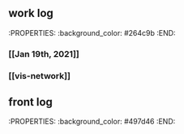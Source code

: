 ## work log
:PROPERTIES:
:background_color: #264c9b
:END:
### [[Jan 19th, 2021]]
### [[vis-network]]
## front log
:PROPERTIES:
:background_color: #497d46
:END:
